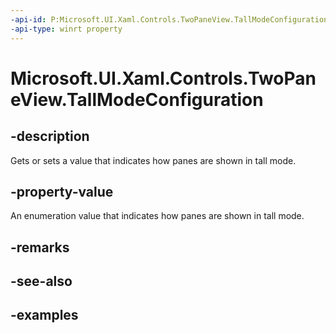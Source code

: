 ```yaml
---
-api-id: P:Microsoft.UI.Xaml.Controls.TwoPaneView.TallModeConfiguration
-api-type: winrt property
---
```


<!-- Property syntax.
public TwoPaneViewTallModeConfiguration TallModeConfiguration { get;  set; }
-->

# Microsoft.UI.Xaml.Controls.TwoPaneView.TallModeConfiguration

## -description

Gets or sets a value that indicates how panes are shown in tall mode.

## -property-value

An enumeration value that indicates how panes are shown in tall mode.

## -remarks

## -see-also

## -examples

